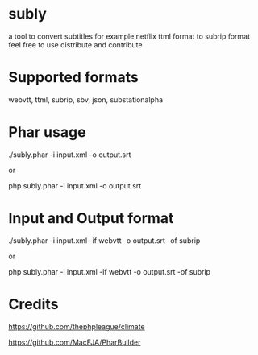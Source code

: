# subly
a tool to convert subtitles for example netflix ttml format to subrip format
feel free to use distribute and contribute

# Supported formats
webvtt, ttml, subrip, sbv, json, substationalpha

# Phar usage
./subly.phar -i input.xml -o output.srt

or

php subly.phar -i input.xml -o output.srt

# Input and Output format
./subly.phar -i input.xml -if webvtt -o output.srt -of subrip

or

php subly.phar -i input.xml -if webvtt -o output.srt -of subrip

# Credits
https://github.com/thephpleague/climate

https://github.com/MacFJA/PharBuilder